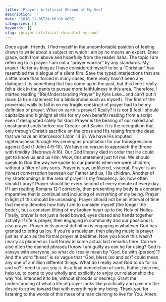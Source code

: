 ```yaml
---
title: 'Prayer: Artificial Shroud of My Soul'
description: ''
date: '2010-11-05T14:06:00.000Z'
categories: []
keywords: []
slug: /prayer-artificial-shroud-of-my-soul
---
```

Once again, friends, I find myself in the uncomfortable position of feeling drawn to write about a subject on which I am by no means an expert. Enter grace, both from above and hopefully from the reader haha. The topic I am referring to is prayer. I am not a “prayer warrior” by any standards. My prayer life for as long as I have considered myself to be a “Christian” has resembled the dialogue of a silent film. Save the typed interjections that are a little more than forced in many cases, there really hasn’t been any dialogue. It is something that has come up in the past, but this time I really felt a kick in the pants to pursue more faithfulness in this area. Therefore, I started reading “(Re)Understanding Prayer” by Kyle Lake…and can’t put it down (a true statement for a bibliophobe such as myself).
The first of the proverbial walls to fall in on my fragile construct of prayer had to be my definition of prayer. What on earth is prayer? Really? It is _not_ (I feel I should capitalize and highlight all this for my own benefit) reading from a script even if designated solely for God. Prayer is the bearing of our naked and unashamed souls before our Creator and Savior. It is the recognition that only through Christ’s sacrifice on the cross and His raising from the dead that we have an intercessor (John 14:6). We have His imputed righteousness through His serving as propitiation for our transgressions against God (1 John 4:9–10). We have _no_ reason to approach the throne with timidity (Hebrews 4:16). Our God literally died in order that He could get to know us and us Him. Wow, this statement just hit me. We should speak to God the way we spoke to our parents when we were children; without a filter of any sorts. Prayer is raw, unfiltered, visceral. Prayer is an _honest conversation_ between our Father and us, His children.
Another of my shortcomings in the area of prayer is my frequency. So, how often should I pray? Prayer should be every second of every minute of every day. If I am reading Romans 12:1 correctly, then presenting my body is a constant imperative that is continual and including of _everything_ of my being. Prayer in light of this should be unceasing. Prayer should not be an interval of time that merely denotes how holy I am to consider myself (the longer the better), but a constant lifting of my broken heart up to the Holy of Holies.
Finally, prayer is not just a head bowed, eyes closed and hands together activity. If life is prayer, then engaging in community and our passions is also prayer. Prayer in its purest definition is engaging in whatever God has granted to bring us joy. If you’re a musician, then playing music is prayer just as much as the formal prayer at bedtime.
Now you know this wasn’t nearly as planned as I will throw in some actual last remarks here. Can we also ditch the canned phrases I know I am guilty as can be for using? God is always with everyone, so what do I really mean by “God, be with (person)”? And the word “bless” is so vague that “God, bless (so and so)” could mean any one of a million different things. What do I really want God to do for so and so? I need to just _say_ it.
As a final benediction of sorts, Father, help me, help us, to come to you wholly and explicitly to enjoy our relationship the way You intended it to be, without shrouds or secrecy. Grant me understanding of what a life of prayer looks like practically and give me the desire to strive toward that with everything in my being. Thank you for listening to the words of this mess of a man claiming to live for You. Amen.
